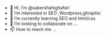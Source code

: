 - 👋 Hi, I’m @sabershahighafari
- 👀 I’m interested in SEO ,Wordpress,ghraphic
- 🌱 I’m currently learning SEO and html/css
- 💞️ I’m looking to collaborate on ...
- 📫 How to reach me ...

<!---
sabershahighafari/sabershahighafari is a ✨ special ✨ repository because its `README.md` (this file) appears on your GitHub profile.
You can click the Preview link to take a look at your changes.
--->
